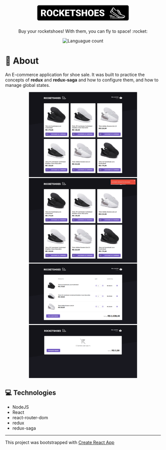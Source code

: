 <h1 align=center>
  <img src='.github/logo.png'/>
</h1>

<p align=center>Buy your rocketshoes! With them, you can fly to space! :rocket:</p>

<p align="center">
  <img src="https://img.shields.io/github/languages/count/renatoyoiti/rocketshoes?color=%2304D361" alt="Languague count">
</p>


# :rocket: About

An E-commerce application for shoe sale.
It was built to practice the concepts of **redux** and **redux-saga** and how to configure them, and how to manage global states.


<div align=center>
  <img src=.github/home-page.png width=350 alt="Home Page" title="Home Page" />
  <img src=.github/toast-message.png width=350 alt="Showing toast error message" title="Toast Message" />
  <img src=.github/cart-page.png width=350 alt="Cart page" title="Cart Page" />
  <img src=.github/empty-cart.png width=350 alt="Cart page" title="Empty Cart" />
</div>

## :computer: Technologies
* NodeJS
* React
* react-router-dom
* redux
* redux-saga

<hr />

This project was bootstrapped with [Create React App](https://github.com/facebook/create-react-app)
